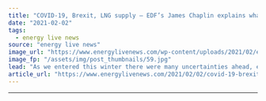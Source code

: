 ```yaml
---
title: "COVID-19, Brexit, LNG supply – EDF’s James Chaplin explains what’s affecting the UK Power Market this winter"
date: "2021-02-02"
tags: 
  - energy live news
source: "energy live news"
image_url: "https://www.energylivenews.com/wp-content/uploads/2021/02/edf_feb2021_pmw_eln_720x412px.jpg"
image_fp: "/assets/img/post_thumbnails/59.jpg"
lead: "As we entered this winter there were many uncertainties ahead, even more so than normal with weather, LNG supply, Brexit and COVID-19 at the forefront of the market. These uncertainties have certainly not disappointed with high volatility seen over the past few months."
article_url: "https://www.energylivenews.com/2021/02/02/covid-19-brexit-lng-supply-edfs-james-chaplin-explains-whats-affecting-the-uk-power-market-this-winter/"
---
```


---
